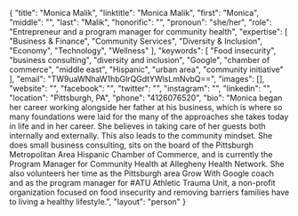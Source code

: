 {
  "title": "Monica Malik",
  "linktitle": "Monica Malik",
  "first": "Monica",
  "middle": "",
  "last": "Malik",
  "honorific": "",
  "pronoun": "she/her",
  "role": "Entrepreneur and a program manager for community health",
  "expertise": [
    "Business & Finance",
    "Community Services",
    "Diversity & Inclusion",
    "Economy",
    "Technology",
    "Wellness"
  ],
  "keywords": [
    "Food insecurity",
    "business consulting",
    "diversity and inclusion",
    "Google",
    "chamber of commerce",
    "middle east",
    "Hispanic",
    "urban area",
    "community initiative"
  ],
  "email": "TW9uaWNhaW1hbGlrQGdtYWlsLmNvbQ==",
  "images": [],
  "website": "",
  "facebook": "",
  "twitter": "",
  "instagram": "",
  "linkedin": "",
  "location": "Pittsburgh, PA",
  "phone": "4126076520",
  "bio": "Monica began her career working alongside her father at his business, which is where so many foundations were laid for the many of the approaches she takes today in life and in her career. She believes in taking care of her guests both internally and externally. This also leads to the community mindset. She does small business consulting, sits on the board of the Pittsburgh Metropolitan Area Hispanic Chamber of Commerce, and is currently the Program Manager for Community Health at Allegheny Health Network. She also volunteers her time as the Pittsburgh area Grow With Google coach and as the program manager for #ATU Athletic Trauma Unit, a non-profit organization focused on food insecurity and removing barriers families have to living a healthy lifestyle.",
  "layout": "person"
}